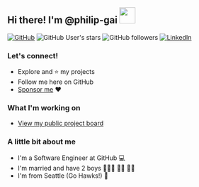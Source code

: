 ## Hi there! I'm @philip-gai <img src="https://user-images.githubusercontent.com/17363579/130145130-e5496302-0a6a-464f-ab10-cad7018b5791.gif" width="36">

[![GitHub](https://img.shields.io/badge/GitHub-%40philip--gai-brightgreen)](https://github.com/philip-gai)
![GitHub User's stars](https://img.shields.io/github/stars/philip-gai?affiliations=OWNER%2CCOLLABORATOR&style=social)
![GitHub followers](https://img.shields.io/github/followers/philip-gai?style=social)
[![LinkedIn](https://img.shields.io/badge/LinkedIn-in-blue)](https://www.linkedin.com/in/philipgai/)

### Let's connect!
- Explore and ⭐ my projects
- Follow me here on GitHub
- [Sponsor me](https://github.com/sponsors/philip-gai) :heart:

### What I'm working on
- [View my public project board](https://github.com/users/philip-gai/projects/4)

### A little bit about me

- I'm a Software Engineer at GitHub 💻
- I'm married and have 2 boys 🦸🏼‍♀ 👶🏼 👶🏼
- I'm from Seattle (Go Hawks!) 🦅
 
